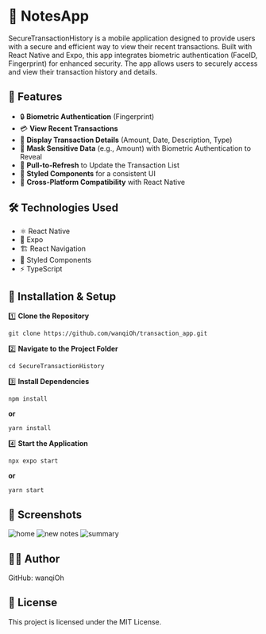 # 📝 NotesApp

SecureTransactionHistory is a mobile application designed to provide users with a secure and efficient way to view their recent transactions. Built with React Native and Expo, this app integrates biometric authentication (FaceID, Fingerprint) for enhanced security. The app allows users to securely access and view their transaction history and details.

## 📌 Features

- 🔒 **Biometric Authentication** (Fingerprint)
- 💳 **View Recent Transactions**
- 📅 **Display Transaction Details** (Amount, Date, Description, Type)
- 🔑 **Mask Sensitive Data** (e.g., Amount) with Biometric Authentication to Reveal  
- 🔄 **Pull-to-Refresh** to Update the Transaction List
- 🎨 **Styled Components** for a consistent UI
- 📱 **Cross-Platform Compatibility** with React Native 

## 🛠️ Technologies Used

- ⚛️ React Native
- 📱 Expo
- 🏗️ React Navigation
- 🎨 Styled Components
- ⚡ TypeScript

## 🚀 Installation & Setup

1️⃣ **Clone the Repository**

`git clone https://github.com/wanqiOh/transaction_app.git`

2️⃣ **Navigate to the Project Folder**

`cd SecureTransactionHistory`

3️⃣ **Install Dependencies**

`npm install`

**or**

`yarn install`

4️⃣ **Start the Application**

`npx expo start`

**or**

`yarn start`

## 📸 Screenshots
![home](https://firebasestorage.googleapis.com/v0/b/rentalapp-fa5bd.appspot.com/o/images%2FUI_Home.PNG?alt=media&token=93d825a2-2734-4c4c-acb7-adaf3f6dcfab)
![new notes](https://firebasestorage.googleapis.com/v0/b/rentalapp-fa5bd.appspot.com/o/images%2FUI_NewNote.PNG?alt=media&token=4cde4df7-5e30-4c32-9af4-218a86b6bc8f)
![summary](https://firebasestorage.googleapis.com/v0/b/rentalapp-fa5bd.appspot.com/o/images%2FUI_Summary.PNG?alt=media&token=1416d062-9406-47d1-9f29-84b6b64bbb04)

## 👨‍💻 Author
GitHub: wanqiOh

## 📜 License
This project is licensed under the MIT License.
